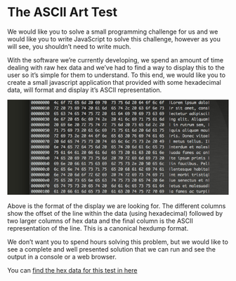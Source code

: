 # The ASCII Art Test

We would like you to solve a small programming challenge for us and we would like you to write JavaScript to solve this challenge, however as you will see, you shouldn’t need to write much.

With the software we’re currently developing, we spend an amount of time dealing with raw hex data and we’ve had to find a way to display this to the user so it’s simple for them to understand. To this end, we would like you to create a small javascript application that provided with some hexadecimal data, will format and display it’s ASCII representation.

![Example ASCII output](AsciiArt/art.png)

Above is the format of the display we are looking for. The different columns show the offset of the line within the data (using hexadecimal) followed by two larger columns of hex data and the final column is the ASCII representation of the line. This is a canonical hexdump format.

We don’t want you to spend hours solving this problem, but we would like to see a complete and well presented solution that we can run and see the output in a console or a web browser.

You can [find the hex data for this test in here](AsciiArt/data.hex)